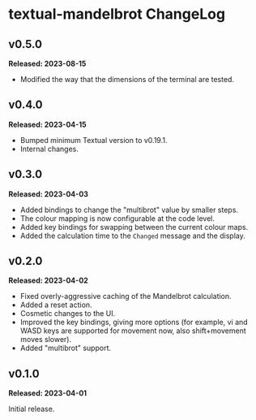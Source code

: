 # textual-mandelbrot ChangeLog

## v0.5.0

**Released: 2023-08-15**

- Modified the way that the dimensions of the terminal are tested.

## v0.4.0

**Released: 2023-04-15**

- Bumped minimum Textual version to v0.19.1.
- Internal changes.

## v0.3.0

**Released: 2023-04-03**

- Added bindings to change the "multibrot" value by smaller steps.
- The colour mapping is now configurable at the code level.
- Added key bindings for swapping between the current colour maps.
- Added the calculation time to the `Changed` message and the display.

## v0.2.0

**Released: 2023-04-02**

- Fixed overly-aggressive caching of the Mandelbrot calculation.
- Added a reset action.
- Cosmetic changes to the UI.
- Improved the key bindings, giving more options (for example, vi and WASD
  keys are supported for movement now, also shift+movement moves slower).
- Added "multibrot" support.

## v0.1.0

**Released: 2023-04-01**

Initial release.

[//]: # (ChangeLog.md ends here)
